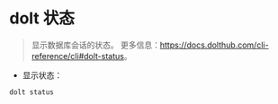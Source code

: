# dolt 状态

> 显示数据库会话的状态。
> 更多信息：<https://docs.dolthub.com/cli-reference/cli#dolt-status>。

- 显示状态：

`dolt status`